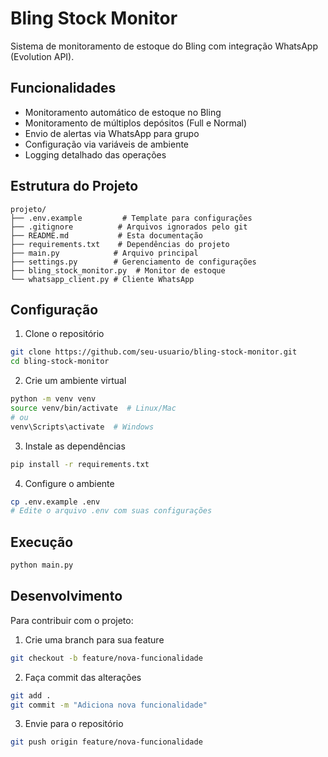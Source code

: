 # Bling Stock Monitor

Sistema de monitoramento de estoque do Bling com integração WhatsApp (Evolution API).

## Funcionalidades

- Monitoramento automático de estoque no Bling
- Monitoramento de múltiplos depósitos (Full e Normal)
- Envio de alertas via WhatsApp para grupo
- Configuração via variáveis de ambiente
- Logging detalhado das operações

## Estrutura do Projeto

```
projeto/
├── .env.example         # Template para configurações
├── .gitignore          # Arquivos ignorados pelo git
├── README.md           # Esta documentação
├── requirements.txt    # Dependências do projeto
├── main.py            # Arquivo principal
├── settings.py        # Gerenciamento de configurações
├── bling_stock_monitor.py  # Monitor de estoque
└── whatsapp_client.py # Cliente WhatsApp
```

## Configuração

1. Clone o repositório
```bash
git clone https://github.com/seu-usuario/bling-stock-monitor.git
cd bling-stock-monitor
```

2. Crie um ambiente virtual
```bash
python -m venv venv
source venv/bin/activate  # Linux/Mac
# ou
venv\Scripts\activate  # Windows
```

3. Instale as dependências
```bash
pip install -r requirements.txt
```

4. Configure o ambiente
```bash
cp .env.example .env
# Edite o arquivo .env com suas configurações
```

## Execução

```bash
python main.py
```

## Desenvolvimento

Para contribuir com o projeto:

1. Crie uma branch para sua feature
```bash
git checkout -b feature/nova-funcionalidade
```

2. Faça commit das alterações
```bash
git add .
git commit -m "Adiciona nova funcionalidade"
```

3. Envie para o repositório
```bash
git push origin feature/nova-funcionalidade
```